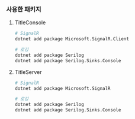 
### 사용한 패키지
1. TitleConsole
    ```bash
    # SignalR
    dotnet add package Microsoft.SignalR.Client

    # 로깅
    dotnet add package Serilog
    dotnet add package Serilog.Sinks.Console
    ```

2. TitleServer
    ```bash
    # SignalR
    dotnet add package Microsoft.SignalR

    # 로깅
    dotnet add package Serilog
    dotnet add package Serilog.Sinks.Console
    ```

